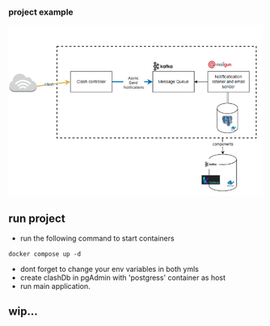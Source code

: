 ### project example
![repo-imgs/clashschema.png](repo-imgs/clashschema.png)
 
## run project
+ run  the following command to start containers
```
docker compose up -d
```
+ dont forget to change your env variables in both ymls
+ create clashDb in pgAdmin with 'postgress' container as host
+ run main application.

## wip...
